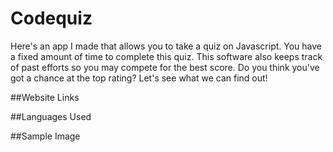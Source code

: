 # Codequiz
Here's an app I made that allows you to take a quiz on Javascript. You have a fixed amount of time to complete this quiz. This software also keeps track of past efforts so you may compete for the best score. Do you think you've got a chance at the top rating? Let's see what we can find out!

##Website Links

##Languages Used

##Sample Image
